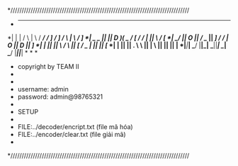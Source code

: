 *////////////////////////////////////////////////////////////////////////////////
* ___ ___   ___   ____    _____   ___             __   ___   ___      ___
*|   |   | /   \ |    \  / ___/  /  _]           /  ] /   \ |   \    /  _]
*| _   _ ||     ||  D  )(   \_  /  [_           /  / |     ||    \  /  [_
*|  \_/  ||  O  ||    /  \__  ||    _]         /  /  |  O  ||  D  ||    _]
*|   |   ||     ||    \  /  \ ||   [_         /   \_ |     ||     ||   [_
*|   |   ||     ||  .  \ \    ||     |        \     ||     ||     ||     |
*|___|___| \___/ |__|\_|  \___||_____|         \____| \___/ |_____||_____|
*
*
* 
* copyright by TEAM II
*
*
* username: admin
* password: admin@98765321
*
* SETUP
*
* FILE:../decoder/encript.txt (file mã hóa)
* FILE:../encoder/clear.txt   (file giải mã)
*
*////////////////////////////////////////////////////////////////////////////////
